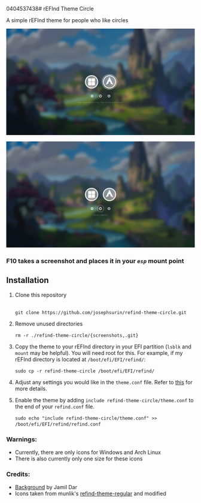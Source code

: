 0404537438# rEFInd Theme Circle

A simple rEFInd theme for people who like circles

![os_select](./screenshots/os_select.png)

![tool_select](./screenshots/tool_select.png)

### F10 takes a screenshot and places it in your _`esp`_ mount point

## Installation

1. Clone this repository
   
   ```

   git clone https://github.com/josephsurin/refind-theme-circle.git
   ```

2. Remove unused directories

   ```
   rm -r ./refind-theme-circle/{screenshots,.git}
   ```

3. Copy the theme to your rEFInd directory in your EFI partition (`lsblk` and `mount` may be helpful). You will need root for this. For example, if my rEFInd directory is located at `/boot/efi/EFI/refind/`:
    
   ```
   sudo cp -r refind-theme-circle /boot/efi/EFI/refind/
   ```

4. Adjust any settings you would like in the `theme.conf` file. Refer to [this](http://www.rodsbooks.com/refind/themes.html) for more details.

5. Enable the theme by adding `include refind-theme-circle/theme.conf` to the end of your `refind.conf` file.
   
   ```
   sudo echo "include refind-theme-circle/theme.conf" >> /boot/efi/EFI/refind/refind.conf
   ```

### Warnings:

- Currently, there are only icons for Windows and Arch Linux
- There is also currently only one size for these icons

### Credits:

- [Background](https://www.artstation.com/artwork/lVNyKk) by Jamil Dar
- Icons taken from munlik's [refind-theme-regular](https://github.com/munlik/refind-theme-regular) and modified 
